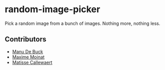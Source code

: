 # random-image-picker
Pick a random image from a bunch of images. Nothing more, nothing less.

## Contributors

- [Manu De Buck](https://github.com/ManuDeBuck)
- [Maxime Moinat](https://github.com/MaximMoinat)
- [Matisse Callewaert](https://github.com/matissecallewaert)
